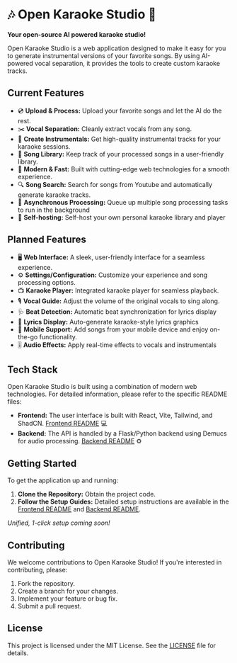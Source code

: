 # 🎶 Open Karaoke Studio 🎤

**Your open-source AI powered karaoke studio!**

Open Karaoke Studio is a web application designed to make it easy for you to generate instrumental versions of your favorite songs. By using AI-powered vocal separation, it provides the tools to create custom karaoke tracks.

## Current Features
* 💿  **Upload & Process:** Upload your favorite songs and let the AI do the rest.
* ✂️  **Vocal Separation:** Cleanly extract vocals from any song.
* 🎸  **Create Instrumentals:** Get high-quality instrumental tracks for your karaoke sessions.
* 📂  **Song Library:** Keep track of your processed songs in a user-friendly library.
* 🚀  **Modern & Fast:** Built with cutting-edge web technologies for a smooth experience.
* 🔍  **Song Search:** Search for songs from Youtube and automatically generate karaoke tracks.
* 🔄  **Asynchronous Processing:** Queue up multiple song processing tasks to run in the background
* 🛜  **Self-hosting:** Self-host your own personal karaoke library and player

## Planned Features
* 🖥️  **Web Interface:** A sleek, user-friendly interface for a seamless experience.
* ⚙️  **Settings/Configuration:** Customize your experience and song processing options.
* 📺  **Karaoke Player:** Integrated karaoke player for seamless playback.
* 🎙️  **Vocal Guide:** Adjust the volume of the original vocals to sing along.
* 🩺  **Beat Detection:** Automatic beat synchronization for lyrics display
* 🤖  **Lyrics Display:** Auto-generate karaoke-style lyrics graphics
* 📱  **Mobile Support:** Add songs from your mobile device and enjoy on-the-go functionality.
* 🎚️  **Audio Effects:** Apply real-time effects to vocals and instrumentals

## Tech Stack

Open Karaoke Studio is built using a combination of modern web technologies. For detailed information, please refer to the specific README files:

* **Frontend:** The user interface is built with React, Vite, Tailwind, and ShadCN.  [Frontend README](./frontend/README.md) 💻
* **Backend:** The API is handled by a Flask/Python backend using Demucs for audio processing.  [Backend README](./backend/README.md) ⚙️

## Getting Started

To get the application up and running:

1.  **Clone the Repository:** Obtain the project code.
2.  **Follow the Setup Guides:** Detailed setup instructions are available in the [Frontend README](./frontend/README.md) and [Backend README](./backend/README.md).

_Unified, 1-click setup coming soon!_

## Contributing

We welcome contributions to Open Karaoke Studio!  If you're interested in contributing, please:

1.  Fork the repository.
2.  Create a branch for your changes.
3.  Implement your feature or bug fix.
4.  Submit a pull request.

## License
This project is licensed under the MIT License. See the [LICENSE](./LICENSE) file for details.
